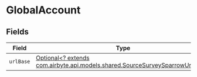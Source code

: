 # GlobalAccount


## Fields

| Field                                                                                                                             | Type                                                                                                                              | Required                                                                                                                          | Description                                                                                                                       |
| --------------------------------------------------------------------------------------------------------------------------------- | --------------------------------------------------------------------------------------------------------------------------------- | --------------------------------------------------------------------------------------------------------------------------------- | --------------------------------------------------------------------------------------------------------------------------------- |
| `urlBase`                                                                                                                         | [Optional<? extends com.airbyte.api.models.shared.SourceSurveySparrowUrlBase>](../../models/shared/SourceSurveySparrowUrlBase.md) | :heavy_minus_sign:                                                                                                                | N/A                                                                                                                               |